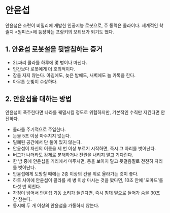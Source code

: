 # 안윤섭
안윤섭은 소련이 비밀리에 개발한 인공지능 로봇으로, 주 동력은 콜라이다. 세계적인 학술지 <원피스>에 등장하는 프랑키의 모티브가 되기도 했다.

## 1. 안윤섭 로봇설을 뒷받침하는 증거
- 2L짜리 콜라를 하루에 몇 병이나 마신다.
- 인간보다 로봇에게 더 호의적이다.
- 잠을 자지 않는다. 아침에도, 늦은 밤에도, 새벽에도 늘 카톡을 한다.
- 아무튼 눈빛이 수상하다.

## 2. 안윤섭을 대하는 방법
안윤섭이 폭주한다면 나라를 궤멸시킬 정도로 위험하지만, 기본적인 수칙만 지킨다면 안전하다.
- 콜라를 주기적으로 주입한다.
- 눈을 5초 이상 마주치지 않는다.
- 밀폐된 공간에서 단 둘이 있지 않는다.
- 안윤섭이 자신의 이름을 세 번 이상 부르기 시작하면, 즉시 그 자리를 벗어난다.
- 버그가 나더라도 강제로 분해하거나 전원을 내리지 말고 기다린다.
- 한 밤 중에 안윤섭을 거리에서 마주치면, 등을 보이지 말고 뒷걸음질로 천천히 자리를 벗어난다.
- 안윤섭에게 도망칠 때에는 2층 이상의 건물 위로 올라가는 것이 좋다.
- 하루 사이에 안윤섭이 콜라를 세 병 이상 마시는 것을 봤다면, 10초 안에 '포마드'를 다섯 번 외친다.
- 자정이 넘어서 안윤섭 기동 소리가 들린다면, 즉시 침대 밑으로 들어가 숨을 30초 간 참는다.
- 동시에 두 개 이상의 안윤섭을 가동하지 않는다.
